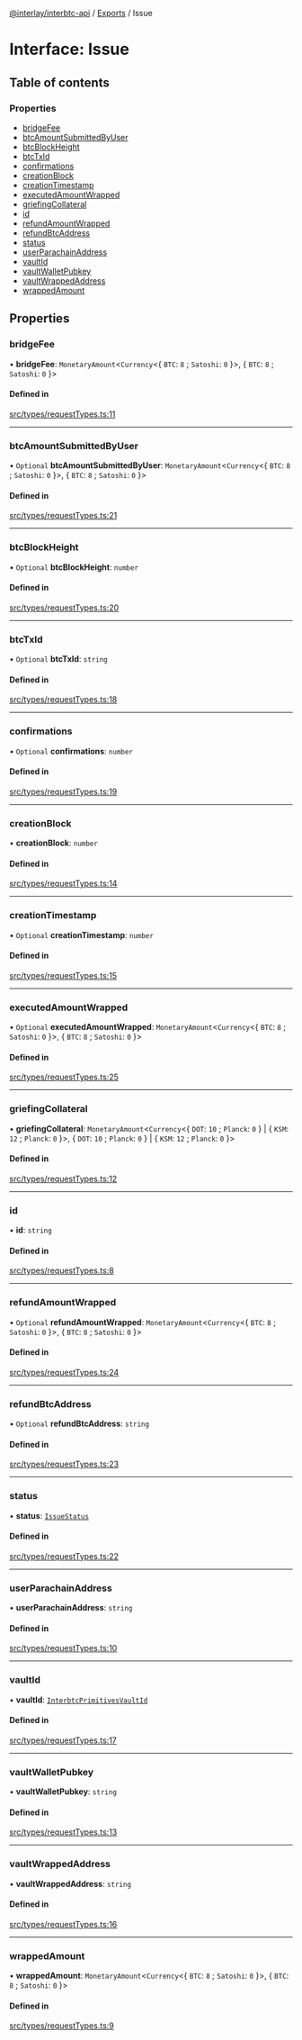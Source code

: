 [@interlay/interbtc-api](/README.md) / [Exports](/modules.md) / Issue

# Interface: Issue

## Table of contents

### Properties

- [bridgeFee](/interfaces/Issue.md#bridgefee)
- [btcAmountSubmittedByUser](/interfaces/Issue.md#btcamountsubmittedbyuser)
- [btcBlockHeight](/interfaces/Issue.md#btcblockheight)
- [btcTxId](/interfaces/Issue.md#btctxid)
- [confirmations](/interfaces/Issue.md#confirmations)
- [creationBlock](/interfaces/Issue.md#creationblock)
- [creationTimestamp](/interfaces/Issue.md#creationtimestamp)
- [executedAmountWrapped](/interfaces/Issue.md#executedamountwrapped)
- [griefingCollateral](/interfaces/Issue.md#griefingcollateral)
- [id](/interfaces/Issue.md#id)
- [refundAmountWrapped](/interfaces/Issue.md#refundamountwrapped)
- [refundBtcAddress](/interfaces/Issue.md#refundbtcaddress)
- [status](/interfaces/Issue.md#status)
- [userParachainAddress](/interfaces/Issue.md#userparachainaddress)
- [vaultId](/interfaces/Issue.md#vaultid)
- [vaultWalletPubkey](/interfaces/Issue.md#vaultwalletpubkey)
- [vaultWrappedAddress](/interfaces/Issue.md#vaultwrappedaddress)
- [wrappedAmount](/interfaces/Issue.md#wrappedamount)

## Properties

### bridgeFee

• **bridgeFee**: `MonetaryAmount`<`Currency`<{ `BTC`: ``8`` ; `Satoshi`: ``0``  }\>, { `BTC`: ``8`` ; `Satoshi`: ``0``  }\>

#### Defined in

[src/types/requestTypes.ts:11](https://github.com/interlay/interbtc-api/blob/3128908/src/types/requestTypes.ts#L11)

___

### btcAmountSubmittedByUser

• `Optional` **btcAmountSubmittedByUser**: `MonetaryAmount`<`Currency`<{ `BTC`: ``8`` ; `Satoshi`: ``0``  }\>, { `BTC`: ``8`` ; `Satoshi`: ``0``  }\>

#### Defined in

[src/types/requestTypes.ts:21](https://github.com/interlay/interbtc-api/blob/3128908/src/types/requestTypes.ts#L21)

___

### btcBlockHeight

• `Optional` **btcBlockHeight**: `number`

#### Defined in

[src/types/requestTypes.ts:20](https://github.com/interlay/interbtc-api/blob/3128908/src/types/requestTypes.ts#L20)

___

### btcTxId

• `Optional` **btcTxId**: `string`

#### Defined in

[src/types/requestTypes.ts:18](https://github.com/interlay/interbtc-api/blob/3128908/src/types/requestTypes.ts#L18)

___

### confirmations

• `Optional` **confirmations**: `number`

#### Defined in

[src/types/requestTypes.ts:19](https://github.com/interlay/interbtc-api/blob/3128908/src/types/requestTypes.ts#L19)

___

### creationBlock

• **creationBlock**: `number`

#### Defined in

[src/types/requestTypes.ts:14](https://github.com/interlay/interbtc-api/blob/3128908/src/types/requestTypes.ts#L14)

___

### creationTimestamp

• `Optional` **creationTimestamp**: `number`

#### Defined in

[src/types/requestTypes.ts:15](https://github.com/interlay/interbtc-api/blob/3128908/src/types/requestTypes.ts#L15)

___

### executedAmountWrapped

• `Optional` **executedAmountWrapped**: `MonetaryAmount`<`Currency`<{ `BTC`: ``8`` ; `Satoshi`: ``0``  }\>, { `BTC`: ``8`` ; `Satoshi`: ``0``  }\>

#### Defined in

[src/types/requestTypes.ts:25](https://github.com/interlay/interbtc-api/blob/3128908/src/types/requestTypes.ts#L25)

___

### griefingCollateral

• **griefingCollateral**: `MonetaryAmount`<`Currency`<{ `DOT`: ``10`` ; `Planck`: ``0``  } \| { `KSM`: ``12`` ; `Planck`: ``0``  }\>, { `DOT`: ``10`` ; `Planck`: ``0``  } \| { `KSM`: ``12`` ; `Planck`: ``0``  }\>

#### Defined in

[src/types/requestTypes.ts:12](https://github.com/interlay/interbtc-api/blob/3128908/src/types/requestTypes.ts#L12)

___

### id

• **id**: `string`

#### Defined in

[src/types/requestTypes.ts:8](https://github.com/interlay/interbtc-api/blob/3128908/src/types/requestTypes.ts#L8)

___

### refundAmountWrapped

• `Optional` **refundAmountWrapped**: `MonetaryAmount`<`Currency`<{ `BTC`: ``8`` ; `Satoshi`: ``0``  }\>, { `BTC`: ``8`` ; `Satoshi`: ``0``  }\>

#### Defined in

[src/types/requestTypes.ts:24](https://github.com/interlay/interbtc-api/blob/3128908/src/types/requestTypes.ts#L24)

___

### refundBtcAddress

• `Optional` **refundBtcAddress**: `string`

#### Defined in

[src/types/requestTypes.ts:23](https://github.com/interlay/interbtc-api/blob/3128908/src/types/requestTypes.ts#L23)

___

### status

• **status**: [`IssueStatus`](/enums/IssueStatus.md)

#### Defined in

[src/types/requestTypes.ts:22](https://github.com/interlay/interbtc-api/blob/3128908/src/types/requestTypes.ts#L22)

___

### userParachainAddress

• **userParachainAddress**: `string`

#### Defined in

[src/types/requestTypes.ts:10](https://github.com/interlay/interbtc-api/blob/3128908/src/types/requestTypes.ts#L10)

___

### vaultId

• **vaultId**: [`InterbtcPrimitivesVaultId`](/interfaces/InterbtcPrimitivesVaultId.md)

#### Defined in

[src/types/requestTypes.ts:17](https://github.com/interlay/interbtc-api/blob/3128908/src/types/requestTypes.ts#L17)

___

### vaultWalletPubkey

• **vaultWalletPubkey**: `string`

#### Defined in

[src/types/requestTypes.ts:13](https://github.com/interlay/interbtc-api/blob/3128908/src/types/requestTypes.ts#L13)

___

### vaultWrappedAddress

• **vaultWrappedAddress**: `string`

#### Defined in

[src/types/requestTypes.ts:16](https://github.com/interlay/interbtc-api/blob/3128908/src/types/requestTypes.ts#L16)

___

### wrappedAmount

• **wrappedAmount**: `MonetaryAmount`<`Currency`<{ `BTC`: ``8`` ; `Satoshi`: ``0``  }\>, { `BTC`: ``8`` ; `Satoshi`: ``0``  }\>

#### Defined in

[src/types/requestTypes.ts:9](https://github.com/interlay/interbtc-api/blob/3128908/src/types/requestTypes.ts#L9)
